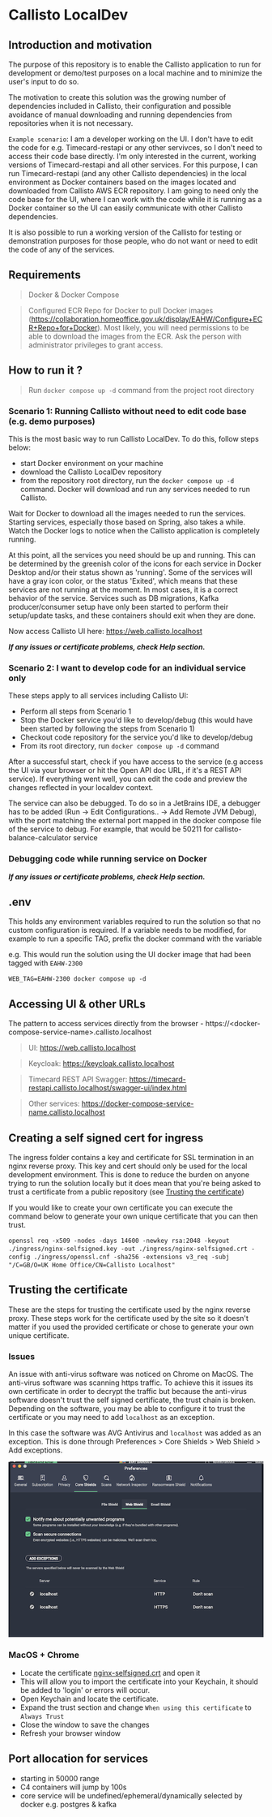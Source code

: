 # Callisto LocalDev

## Introduction and motivation

The purpose of this repository is to enable the Callisto application to run for development or demo/test purposes on a local machine and to minimize the user's input to do so.

The motivation to create this solution was the growing number of dependencies included in Callisto, their configuration and possible avoidance of manual downloading and running dependencies from repositories when it is not necessary.

`Example scenario`: I am a developer working on the UI. I don't have to edit the code for e.g. Timecard-restapi or any other servivces, so I don't need to access their code base directly. I'm only interested in the current, working versions of Timecard-restapi and all other services. For this purpose, I can run Timecard-restapi (and any other Callisto dependencies) in the local environment as Docker containers based on the images located and downloaded from Callisto AWS ECR repository. I am going to need only the code base for the UI, where I can work with the code while it is running as a Docker container so the UI can easily communicate with other Callisto dependencies.

It is also possible to run a working version of the Callisto for testing or demonstration purposes for those people, who do not want or need to edit the code of any of the services.

## Requirements

> Docker & Docker Compose

> Configured ECR Repo for Docker to pull Docker images (https://collaboration.homeoffice.gov.uk/display/EAHW/Configure+ECR+Repo+for+Docker). Most likely, you will need permissions to be able to download the images from the ECR. Ask the person with administrator privileges to grant access.

## How to run it ?

> Run `docker compose up -d` command from the project root directory

### Scenario 1: Running Callisto without need to edit code base (e.g. demo purposes)

This is the most basic way to run Callisto LocalDev.
To do this, follow steps below:

- start Docker environment on your machine
- download the Callisto LocalDev repository
- from the repository root directory, run the `docker compose up -d` command.
  Docker will download and run any services needed to run Callisto.

Wait for Docker to download all the images needed to run the services. Starting services, especially those based on Spring, also takes a while. Watch the Docker logs to notice when the Callisto application is completely running.

At this point, all the services you need should be up and running. This can be determined by the greenish color of the icons for each service in Docker Desktop and/or their status shown as 'running'. Some of the services will have a gray icon color, or the status 'Exited', which means that these services are not running at the moment. In most cases, it is a correct behavior of the service. Services such as DB migrations, Kafka producer/consumer setup have only been started to perform their setup/update tasks, and these containers should exit when they are done.

Now access Callisto UI here: https://web.callisto.localhost

**_If any issues or certificate problems, check Help section._**

### Scenario 2: I want to develop code for an individual service only

These steps apply to all services including Callisto UI:
- Perform all steps from Scenario 1
- Stop the Docker service you'd like to develop/debug (this would have been started by following the steps from Scenario 1)
- Checkout code repository for the service you'd like to develop/debug
- From its root directory, run `docker compose up -d` command

After a successful start, check if you have access to the service (e.g access the UI via your browser or hit the Open API doc URL, if it's a REST API service). If everything went well, you can edit the code and preview the changes reflected in your localdev context.

The service can also be debugged. To do so in a JetBrains IDE, a debugger has to be added (Run -> Edit Configurations.. -> Add Remote JVM Debug), with the port matching the external port mapped in the docker compose file of the service to debug. For example, that would be 50211 for callisto-balance-calculator service

### Debugging code while running service on Docker

**_If any issues or certificate problems, check Help section._**

## .env

This holds any environment variables required to run the solution so that no custom configuration is required. 
If a variable needs to be modified, for example to run a specific TAG, prefix the docker command with the variable

e.g. This would run the solution using the UI docker image that had been tagged with `EAHW-2300`

```
WEB_TAG=EAHW-2300 docker compose up -d
```

## Accessing UI & other URLs

The pattern to access services directly from the browser -
https://\<docker-compose-service-name\>.callisto.localhost

> UI: https://web.callisto.localhost

> Keycloak: https://keycloak.callisto.localhost

> Timecard REST API Swagger: https://timecard-restapi.callisto.localhost/swagger-ui/index.html

> Other services: https://docker-compose-service-name.callisto.localhost

## Creating a self signed cert for ingress

The ingress folder contains a key and certificate for SSL termination in an nginx reverse proxy.
This key and cert should only be used for the local development environment. This is done to
reduce the burden on anyone trying to run the solution locally but it does mean that you're
being asked to trust a certificate from a public repository
(see [Trusting the certificate](#trusting-the-certificate))

If you would like to create your own certificate you can execute the command below to generate
your own unique certificate that you can then trust.

```
openssl req -x509 -nodes -days 14600 -newkey rsa:2048 -keyout ./ingress/nginx-selfsigned.key -out ./ingress/nginx-selfsigned.crt -config ./ingress/openssl.cnf -sha256 -extensions v3_req -subj "/C=GB/O=UK Home Office/CN=Callisto Localhost"
```

## Trusting the certificate

These are the steps for trusting the certificate used by the nginx reverse proxy. These steps work
for the certificate used by the site so it doesn't matter if you used the provided certificate
or chose to generate your own unique certificate.

### Issues

An issue with anti-virus software was noticed on Chrome on MacOS. The anti-virus software
was scanning https traffic. To achieve this it issues its own certificate in order to decrypt the
traffic but because the anti-virus software doesn't trust the self signed certificate, the
trust chain is broken. Depending on the software, you may be able to configure it to trust the
certificate or you may need to add `localhost` as an exception.

In this case the software was AVG Antivirus and `localhost` was added as an exception. This is
done through Preferences > Core Shields > Web Shield > Add exceptions.

![Add exception in AVG Antivirus](./avg_exception.png)

### MacOS + Chrome

- Locate the certificate [nginx-selfsigned.crt](./ingress/nginx-selfsigned.crt) and open it
- This will allow you to import the certificate into your Keychain, it should be added to 'login' or errors will occur.
- Open Keychain and locate the certificate.
- Expand the trust section and change `When using this certificate` to `Always Trust`
- Close the window to save the changes
- Refresh your browser window

## Port allocation for services

- starting in 50000 range
- C4 containers will jump by 100s
- core service will be undefined/ephemeral/dynamically selected by docker e.g. postgres & kafka
